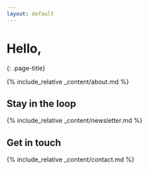 ```yaml
---
layout: default
---
```


<!-- **Message**
{: .message-highlight} -->

# Hello,
{: .page-title}

{% include_relative _content/about.md %}

## Stay in the loop
{% include_relative _content/newsletter.md %}

## Get in touch
{% include_relative _content/contact.md %}